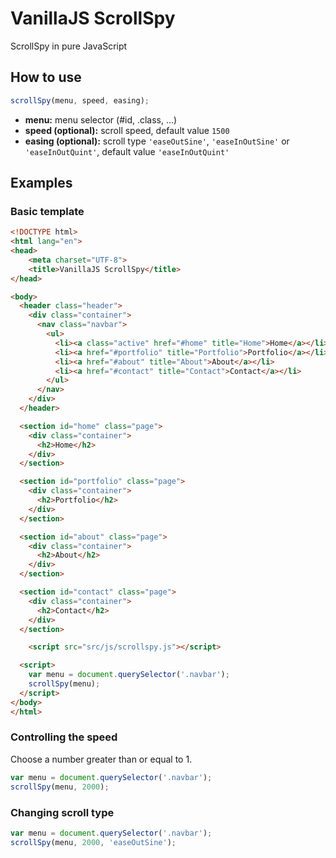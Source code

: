 # VanillaJS ScrollSpy

ScrollSpy in pure JavaScript

## How to use

``` javascript
scrollSpy(menu, speed, easing);
```

- **menu:** menu selector (#id, .class, ...)
- **speed (optional):** scroll speed, default value `1500`
- **easing (optional):** scroll type `'easeOutSine'`, `'easeInOutSine'` or `'easeInOutQuint'`, default value `'easeInOutQuint'`

## Examples

### Basic template

``` html
<!DOCTYPE html>
<html lang="en">
<head>
	<meta charset="UTF-8">
	<title>VanillaJS ScrollSpy</title>
</head>

<body>
  <header class="header">
    <div class="container">
      <nav class="navbar">
        <ul>
          <li><a class="active" href="#home" title="Home">Home</a></li>
          <li><a href="#portfolio" title="Portfolio">Portfolio</a></li>
          <li><a href="#about" title="About">About</a></li>
          <li><a href="#contact" title="Contact">Contact</a></li>
        </ul>
      </nav>
    </div>
  </header>

  <section id="home" class="page">
    <div class="container">
      <h2>Home</h2>
    </div>
  </section>

  <section id="portfolio" class="page">
    <div class="container">
      <h2>Portfolio</h2>
    </div>
  </section>

  <section id="about" class="page">
    <div class="container">
      <h2>About</h2>
    </div>
  </section>

  <section id="contact" class="page">
    <div class="container">
      <h2>Contact</h2>
    </div>
  </section>

	<script src="src/js/scrollspy.js"></script>

  <script>
    var menu = document.querySelector('.navbar');
    scrollSpy(menu);
  </script>
</body>
</html>
```

### Controlling the speed
Choose a number greater than or equal to 1.

``` javascript
var menu = document.querySelector('.navbar');
scrollSpy(menu, 2000);
```

### Changing scroll type

``` javascript
var menu = document.querySelector('.navbar');
scrollSpy(menu, 2000, 'easeOutSine');
```